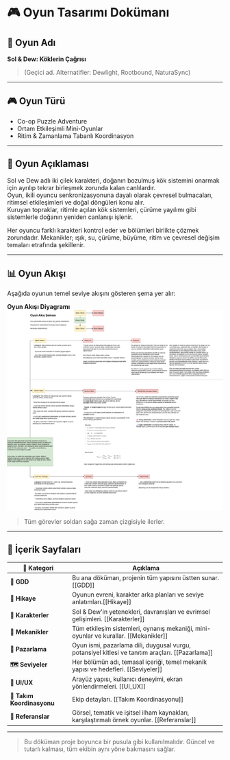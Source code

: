 # 🎮 Oyun Tasarımı Dokümanı

## 📝 Oyun Adı  
**Sol & Dew: Köklerin Çağrısı**  
> (Geçici ad. Alternatifler: Dewlight, Rootbound, NaturaSync)

---

## 🎮 Oyun Türü  
- Co-op Puzzle Adventure  
- Ortam Etkileşimli Mini-Oyunlar  
- Ritim & Zamanlama Tabanlı Koordinasyon

---

## 🌱 Oyun Açıklaması  
Sol ve Dew adlı iki çilek karakteri, doğanın bozulmuş kök sistemini onarmak için ayrılıp tekrar birleşmek zorunda kalan canlılardır.  
Oyun, ikili oyuncu senkronizasyonuna dayalı olarak çevresel bulmacaları, ritimsel etkileşimleri ve doğal döngüleri konu alır.  
Kuruyan topraklar, ritimle açılan kök sistemleri, çürüme yayılımı gibi sistemlerle doğanın yeniden canlanışı işlenir.

Her oyuncu farklı karakteri kontrol eder ve bölümleri birlikte çözmek zorundadır. Mekanikler; ışık, su, çürüme, büyüme, ritim ve çevresel değişim temaları etrafında şekillenir.

---

## 📊 Oyun Akışı

Aşağıda oyunun temel seviye akışını gösteren şema yer alır:

**Oyun Akışı Diyagramı**  
![Oyun Akışı](../Kaynaklar/Ekler/Oyun%20Akış.drawio.png)

> Tüm görevler soldan sağa zaman çizgisiyle ilerler.

---

## 📂 İçerik Sayfaları

| 📁 Kategori                | Açıklama                                                                                         |
| -------------------------- | ------------------------------------------------------------------------------------------------ |
| **📘 GDD**                 | Bu ana döküman, projenin tüm yapısını üstten sunar. [[GDD]]                                      |
| **📖 Hikaye**              | Oyunun evreni, karakter arka planları ve seviye anlatımları.[[Hikaye]]                           |
| **👥 Karakterler**         | Sol & Dew'in yetenekleri, davranışları ve evrimsel gelişimleri. [[Karakterler]]                  |
| **🧩 Mekanikler**          | Tüm etkileşim sistemleri, oynanış mekaniği, mini-oyunlar ve kurallar. [[Mekanikler]]             |
| **📣 Pazarlama**           | Oyun ismi, pazarlama dili, duygusal vurgu, potansiyel kitlesi ve tanıtım araçları. [[Pazarlama]] |
| **🗺️ Seviyeler**          | Her bölümün adı, temasal içeriği, temel mekanik yapısı ve hedefleri. [[Seviyeler]]               |
| **🎨 UI/UX**               | Arayüz yapısı, kullanıcı deneyimi, ekran yönlendirmeleri. [[UI_UX]]                              |
| **🧠 Takım Koordinasyonu** | Ekip detayları. [[Takım Koordinasyonu]]                                                          |
| **🔖 Referanslar**         | Görsel, tematik ve işitsel ilham kaynakları, karşılaştırmalı örnek oyunlar. [[Referanslar]]      |

---

> Bu döküman proje boyunca bir pusula gibi kullanılmalıdır. Güncel ve tutarlı kalması, tüm ekibin aynı yöne bakmasını sağlar.
